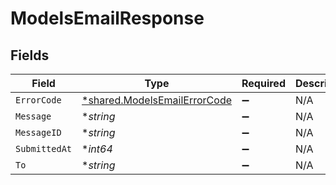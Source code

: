 # ModelsEmailResponse


## Fields

| Field                                                                              | Type                                                                               | Required                                                                           | Description                                                                        |
| ---------------------------------------------------------------------------------- | ---------------------------------------------------------------------------------- | ---------------------------------------------------------------------------------- | ---------------------------------------------------------------------------------- |
| `ErrorCode`                                                                        | [*shared.ModelsEmailErrorCode](../../../pkg/models/shared/modelsemailerrorcode.md) | :heavy_minus_sign:                                                                 | N/A                                                                                |
| `Message`                                                                          | **string*                                                                          | :heavy_minus_sign:                                                                 | N/A                                                                                |
| `MessageID`                                                                        | **string*                                                                          | :heavy_minus_sign:                                                                 | N/A                                                                                |
| `SubmittedAt`                                                                      | **int64*                                                                           | :heavy_minus_sign:                                                                 | N/A                                                                                |
| `To`                                                                               | **string*                                                                          | :heavy_minus_sign:                                                                 | N/A                                                                                |